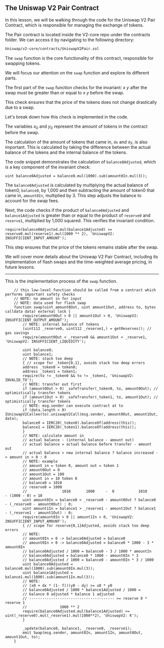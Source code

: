 ## The Uniswap V2 Pair Contract

In this lesson, we will be walking through the code for the Uniswap V2 Pair Contract, which is responsible for managing the exchange of tokens.

The Pair contract is located inside the V2-core repo under the contracts folder. We can access it by navigating to the following directory:

```bash
Uniswap/v2-core/contracts/UniswapV2Pair.sol
```

The `swap` function is the core functionality of this contract, responsible for swapping tokens. 

We will focus our attention on the `swap` function and explore its different parts.

The first part of the `swap` function checks for the invariant: *x* *y* after the swap must be greater than or equal to *x* *y* before the swap.

This check ensures that the price of the tokens does not change drastically due to a swap.

Let's break down how this check is implemented in the code.

The variables $x_0$ and $y_0$ represent the amount of tokens in the contract before the swap.

The calculation of the amount of tokens that came in, `dx` and `dy`, is also important. This is calculated by taking the difference between the actual balance of the tokens and the internal balance of the tokens.

The code snippet demonstrates the calculation of `balance0Adjusted`, which is a key component of the invariant check:

```solidity
uint balance0Adjusted = balance0.mul(1000).sub(amount0In.mul(3));
```

The `balance0Adjusted` is calculated by multiplying the actual balance of token0, `balance0`, by 1,000 and then subtracting the amount of token0 that came in, `amount0In`, multiplied by 3. This step adjusts the balance to account for the swap fees.

Next, the code checks if the product of `balance0Adjusted` and `balance1Adjusted` is greater than or equal to the product of `reserve0` and `reserve1`, multiplied by 1,000 squared. This verifies the invariant condition.

```solidity
require(balance0Adjusted.mul(balance1Adjusted) >= reserve0.mul(reserve1).mul(1000 ** 2), 'UniswapV2: INSUFFICIENT_INPUT_AMOUNT');
```

This step ensures that the price of the tokens remains stable after the swap.

We will cover more details about the Uniswap V2 Pair Contract, including its implementation of flash swaps and the time-weighted average pricing, in future lessons.

---

This is the implementation process of the `swap` function.


```solidity
    // this low-level function should be called from a contract which performs important safety checks
    // NOTE: no amount in for input
    // NOTE: data used for flash swap
    function swap(uint amount0Out, uint amount1Out, address to, bytes calldata data) external lock {
        require(amount0Out > 0 || amount1Out > 0, 'UniswapV2: INSUFFICIENT_OUTPUT_AMOUNT');
        // NOTE: internal balance of tokens
        (uint112 _reserve0, uint112 _reserve1,) = getReserves(); // gas savings
        require(amount0Out < _reserve0 && amount1Out < _reserve1, 'UniswapV2: INSUFFICIENT_LIQUIDITY');

        uint balance0;
        uint balance1;
        // NOTE: stack too deep
        { // scope for _token{0,1}, avoids stack too deep errors
        address _token0 = token0;
        address _token1 = token1;
        require(to != _token0 && to != _token1, 'UniswapV2: INVALID_TO');
        // NOTE: transfer out first
        if (amount0Out > 0) _safeTransfer(_token0, to, amount0Out); // optimistically transfer tokens
        if (amount1Out > 0) _safeTransfer(_token1, to, amount1Out); // optimistically transfer tokens
        // NOTE: msg.sender can execute contract at to
        if (data.length > 0) IUniswapV2Callee(to).uniswapV2Call(msg.sender, amount0Out, amount1Out, data);
        balance0 = IERC20(_token0).balanceOf(address(this));
        balance1 = IERC20(_token1).balanceOf(address(this));
        }
        // NOTE: calculate amount in
        // actual balance - (internal balance - amount out)
        // actual balance = actual balance before transfer - amount out
        // actual balance > new internal balance ? balance increased -> amount in > 0 : 0
        // NOTE: example
        // amount in = token 0, amount out = token 1
        // amount0Out = 0
        // amount1Out = 100
        // amount in = 10 token 0
        // balance0 = 1010 
        // reserve0 = 1000
        //                1010       1000     -  0           1010     - (1000 - 0) = 10
        uint amount0In = balance0 > _reserve0 - amount0Out ? balance0 - (_reserve0 - amount0Out) : 0;
        uint amount1In = balance1 > _reserve1 - amount1Out ? balance1 - (_reserve1 - amount1Out) : 0;
        require(amount0In > 0 || amount1In > 0, 'UniswapV2: INSUFFICIENT_INPUT_AMOUNT');
        { // scope for reserve{0,1}Adjusted, avoids stack too deep errors
        // NOTE:
        // amount0In = 0 -> balance0Adjusted = balance0
        // amount0In > 0 -> balance0Adjusted = balance0 * 1000 - 3 * amount0In
        // balance0Adjusted / 1000 = balance0 - 3 / 1000 * amountIn
        // balance0Adjusted = balance0 * 1000 - amount0In * 3
        // balance0Adjusted / 1000 = balance0 - amount0In * 3 / 1000
        uint balance0Adjusted = balance0.mul(1000).sub(amount0In.mul(3));
        uint balance1Adjusted = balance1.mul(1000).sub(amount1In.mul(3));
        // NOTE: 
        // (x0 + dx * (1- f))(y0 - dy) >= x0 * y0
        // balance0Adjusted / 1000 * balance1Adjusted / 1000 = 
        // balance 0 adjusted * balance 1 adjusted
        // --------------------------------------- >= reserve 0 * reserve 1
        //               1000 ** 2
        require(balance0Adjusted.mul(balance1Adjusted) >= uint(_reserve0).mul(_reserve1).mul(1000**2), 'UniswapV2: K');
        }

        _update(balance0, balance1, _reserve0, _reserve1);
        emit Swap(msg.sender, amount0In, amount1In, amount0Out, amount1Out, to);
    }

```
